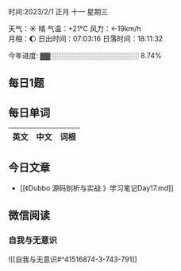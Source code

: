 

时间:2023/2/1 正月 十一 星期三

天气：☀️   晴 气温：+21°C 风力：←19km/h  
月相：🌔 日出时间：07:03:16 日落时间：18:11:32

今年进度: ▓▓░░░░░░░░░░░░░░░░░░ 8.74%


## 每日1题


## 每日单词

| 英文       | 中文       |词根|
| ---------- | ---------- | ---|


## 今日文章

- [[《Dubbo 源码剖析与实战 》学习笔记Day17.md]]

## 微信阅读

<!-- start of weread -->

### 自我与无意识
![[自我与无意识#^41516874-3-743-791]]

<!-- end of weread -->
